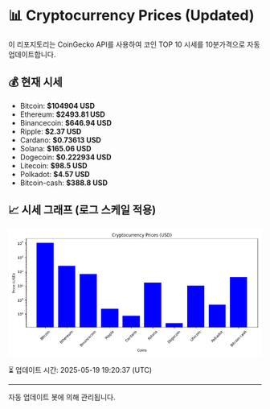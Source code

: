 
# 📊 Cryptocurrency Prices (Updated)

이 리포지토리는 CoinGecko API를 사용하여 코인 TOP 10 시세를 10분가격으로 자동 업데이트합니다.

## 💰 현재 시세
- Bitcoin: **$104904 USD**
- Ethereum: **$2493.81 USD**
- Binancecoin: **$646.94 USD**
- Ripple: **$2.37 USD**
- Cardano: **$0.73613 USD**
- Solana: **$165.06 USD**
- Dogecoin: **$0.222934 USD**
- Litecoin: **$98.5 USD**
- Polkadot: **$4.57 USD**
- Bitcoin-cash: **$388.8 USD**

## 📈 시세 그래프 (로그 스케일 적용)
![Crypto Prices](crypto_prices.png)

⏳ 업데이트 시간: 2025-05-19 19:20:37 (UTC)

---
자동 업데이트 봇에 의해 관리됩니다.

